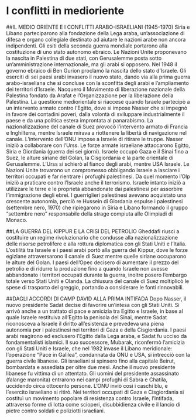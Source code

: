 # I conflitti in medioriente

##IL MEDIO ORIENTE E I CONFLITTI ARABO-ISRAELIANI (1945-1970)
Siria e Libano parteciparono alla fondazione della Lega araba, un’associazione di difesa e organo collegiale destinato ad aiutare le nazioni arabe non ancora indipendenti. Gli esiti della seconda guerra mondiale portarono alla costituzione di uno stato autonomo ebraico. Le Nazioni Unite proponevano la nascita in Palestina di due stati, con Gerusalemme posta sotto un’amministrazione internazionale, ma gli arabi si opposero. Nel 1948 il governo ebraico di Ben Gurion proclamò la nascita dello stato d’Israele. Gli eserciti di sei paesi arabi invasero il nuovo stato, dando via alla prima guerra arabo-israeliana che si concluse con la sconfitta degli arabi e l’ampliamento dei territori d’Israele. Nacquero il Movimento di liberazione nazionale della Palestina fondato da Arafat e l’Organizzazione per la liberazione della Palestina. La questione mediorientale si riaccese quando Israele partecipò a un intervento armato contro l’Egitto, dove si impose Nasser che si impegnò in favore dei contadini poveri, dalla volontà di sviluppare industrialmente il paese e da una politica estera improntata al panarabismo. La nazionalizzazione del canale di Suez provocò l’intervento armato di Francia e Inghilterra, mentre Israele mirava a riottenere la libertà di navigazione nel canale. L’intervento dell’ONU impose a Israele di ritirare le truppe. Nasser iniziò a collaborare con l’Urss. Le forze armate israeliane attaccarono Egitto, Siria e Giordania (guerra dei sei giorni). Israele occupò Gaza e il Sinai fino a Suez, le alture siriane del Golan, la Cisgiordania e la parte orientale di Gerusalemme. L’Urss si schierò al fianco degli arabi, mentre USA Israele. Le Nazioni Unite trovarono un compromesso obbligando Israele a lasciare i territori occupati e far rientrare i profughi palestinesi. Da quel momento l’Olp iniziò a praticare contro l’Israele anche il terrorismo. Israele intanto iniziò a utilizzare le terre e le proprietà abbandonate dai palestinesi per assorbire l’immigrazione degli ebrei. I guerriglieri palestinesi avevano acquistato una crescente autonomia, perciò re Hussein di Giordania espulse i palestinesi (settembre nero, 1970) che ripiegarono in Siria e Libano formando il gruppo “settembre nero” responsabile della strage compiuta alle Olimpiadi di Monaco.

##LA GUERRA DEL KIPPUR E LA CRISI DEL PETROLIO
Gheddafi riuscì a costituire un regime rivoluzionario che condusse alla nazionalizzazione delle risorse petrolifere e alla rottura diplomatica con gli Stati Uniti e l’Italia. L’ostilità tra Israele e i paesi arabi portò alla guerra del Kippur, dove le forze egiziane attraversarono il canale di Suez mentre quelle siriane occuparono le alture del Golan. I paesi dell’Opec decisero di aumentare il prezzo del petrolio e di ridurre la produzione fino a quando Israele non avesse abbandonato i territori occupati durante la guerra, inoltre posero l’embargo totale verso Stati Uniti e Olanda. La chiusura del canale di Suez moltiplicò le spese di trasporto del greggio, portando a considerare le fonti rinnovabili.

##DAGLI ACCORDI DI CAMP DAVID ALLA PRIMA INTIFADA
Dopo Nasser, il nuovo presidente Sadat decise di favorire un’intesa con gli Stati Uniti. Si arrivò anche a un trattato di pace e amicizia tra Egitto e Israele, in base al quale Israele restituiva all’Egitto la penisola del Sinai, mentre Sadat riconosceva a Israele il diritto all’esistenza e prevedeva una piena autonomia per i palestinesi nei territori di Gaza e della Cisgiordania. I paesi arabi reagirono ed esclusero l’Egitto dalla Lega araba, e Sadat fu ucciso da fondamentalisti islamici. Il suo successore, Mubarak, riconfermò l’amicizia con gli Stati Uniti e Israele, che nel 1982 invase il Libano meridionale: l’operazione “Pace in Galilea”, condannata da ONU e USA, si intrecciò con la guerra civile libanese. Gli israeliani si spinsero fino alla capitale Beirut, bombardata e assediata per oltre due mesi. Anche il nuovo presidente libanese fu vittima di un attentato. Gli uomini del presidente assassinato (falange maronita) entrarono nei campi profughi di Sabra e Chatila, uccidendo circa ottocento persone. L’ONU inviò così i caschi blu, e l’esercito israeliano si ritirò. Nei territori occupati di Gaza e Cisgiordania si costituì un movimento popolare di resistenza contro Israele, l’Intifada, attraverso forme di lotta come scioperi, disubbidienza civile e il lancio di pietre contro soldati e poliziotti israeliani.

